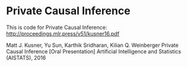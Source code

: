 # Private Causal Inference
This is code for Private Causal Inference: http://proceedings.mlr.press/v51/kusner16.pdf


Matt J. Kusner, Yu Sun, Karthik Sridharan, Kilian Q. Weinberger
Private Causal Inference [Oral Presentation]
Artificial Intelligence and Statistics (AISTATS), 2016


